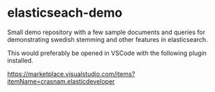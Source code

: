 # elasticseach-demo

Small demo repository with a few sample documents and queries for demonstrating swedish stemming and other features in elasticsearch.

This would preferably be opened in VSCode with the following plugin installed.

https://marketplace.visualstudio.com/items?itemName=crasnam.elasticdeveloper
